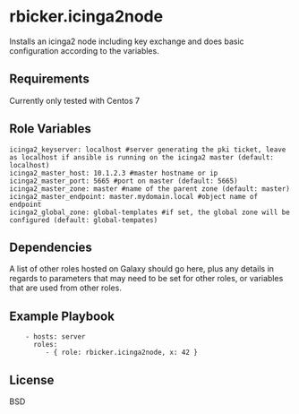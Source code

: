 rbicker.icinga2node
===================

Installs an icinga2 node including key exchange and does basic configuration according to the variables.

Requirements
------------

Currently only tested with Centos 7

Role Variables
--------------
```
icinga2_keyserver: localhost #server generating the pki ticket, leave as localhost if ansible is running on the icinga2 master (default: localhost)
icinga2_master_host: 10.1.2.3 #master hostname or ip
icinga2_master_port: 5665 #port on master (default: 5665)
icinga2_master_zone: master #name of the parent zone (default: master)
icinga2_master_endpoint: master.mydomain.local #object name of endpoint
icinga2_global_zone: global-templates #if set, the global zone will be configured (default: global-tempates)
```

Dependencies
------------

A list of other roles hosted on Galaxy should go here, plus any details in regards to parameters that may need to be set for other roles, or variables that are used from other roles.

Example Playbook
----------------

```
    - hosts: server
      roles:
         - { role: rbicker.icinga2node, x: 42 }
```

License
-------

BSD
